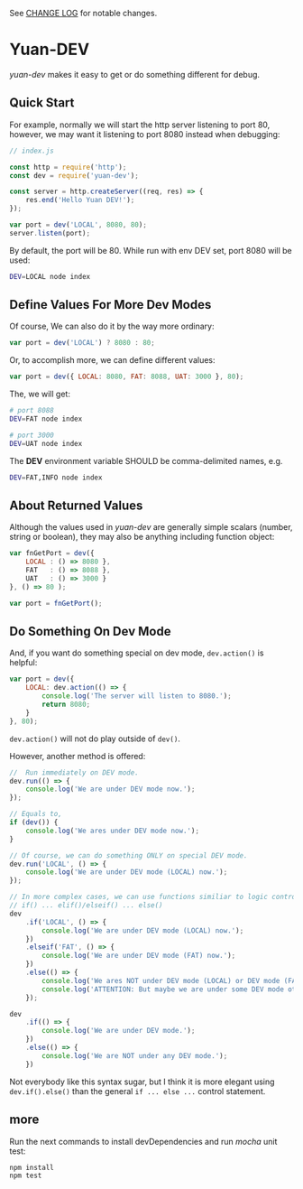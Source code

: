 See [CHANGE LOG](./CHANGELOG.md) for notable changes.

#	Yuan-DEV

*yuan-dev* makes it easy to get or do something different for debug.

## Quick Start

For example, normally we will start the http server listening to port 80, however, we may want it listening to port 8080 instead when debugging:

```javascript
// index.js

const http = require('http');
const dev = require('yuan-dev');

const server = http.createServer((req, res) => {
	res.end('Hello Yuan DEV!');
});

var port = dev('LOCAL', 8080, 80);
server.listen(port);
```

By default, the port will be 80. While run with env DEV set, port 8080 will be used:

```bash
DEV=LOCAL node index
```

##	Define Values For More Dev Modes

Of course, We can also do it by the way more ordinary:

```javascript
var port = dev('LOCAL') ? 8080 : 80;
```

Or, to accomplish more, we can define different values:

```javascript
var port = dev({ LOCAL: 8080, FAT: 8088, UAT: 3000 }, 80);
```

The, we will get:

```bash
# port 8088
DEV=FAT node index

# port 3000
DEV=UAT node index
```

The __DEV__ environment variable SHOULD be comma-delimited names, e.g.
```bash
DEV=FAT,INFO node index
```

##	About Returned Values

Although the values used in *yuan-dev*  are generally simple scalars (number, string or boolean), they may also be anything including function object:

```javascript
var fnGetPort = dev({
	LOCAL : () => 8080 },
	FAT   : () => 8088 },
	UAT   : () => 3000 }
}, () => 80 );

var port = fnGetPort();
```

##	Do Something On Dev Mode

And, if you want do something special on dev mode, ```dev.action()``` is helpful:

```javascript
var port = dev({
	LOCAL: dev.action(() => {
		console.log('The server will listen to 8080.');
		return 8080;
	}
}, 80);
```

```dev.action()``` will not do play outside of ```dev()```.

However, another method is offered:

```javascript
//  Run immediately on DEV mode.
dev.run(() => {
	console.log('We are under DEV mode now.');
});

// Equals to,
if (dev()) {
	console.log('We ares under DEV mode now.');
}

// Of course, we can do something ONLY on special DEV mode.
dev.run('LOCAL', () => {
	console.log('We are under DEV mode (LOCAL) now.');
});

// In more complex cases, we can use functions similiar to logic control statements.
// if() ... elif()/elseif() ... else()
dev
	.if('LOCAL', () => {
		console.log('We are under DEV mode (LOCAL) now.');
	})
	.elseif('FAT', () => {
		console.log('We are under DEV mode (FAT) now.');
	})
	.else(() => {
		console.log('We ares NOT under DEV mode (LOCAL) or DEV mode (FAT) now.');
		console.log('ATTENTION: But maybe we are under some DEV mode other than LOCAL or FAT.');
	});

dev
	.if(() => {
		console.log('We are under DEV mode.');
	})
	.else(() => {
		console.log('We are NOT under any DEV mode.');
	})
```

Not everybody like this syntax sugar, but I think it is more elegant using ```dev.if().else()``` than the general ```if ... else ...``` control statement.

##	more

Run the next commands to install devDependencies and run *mocha* unit test:
```bash
npm install
npm test
```
